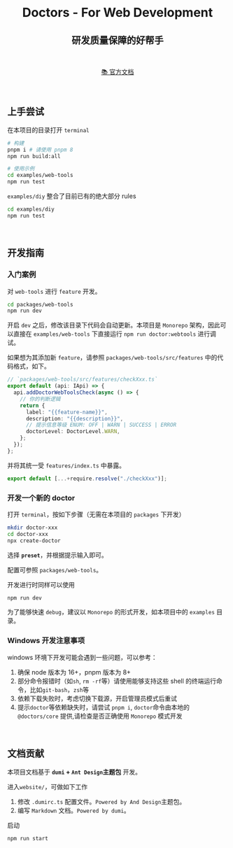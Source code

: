 <br>

<h1 align="center">Doctors - For Web Development</h1>

<h2 align="center">
研发质量保障的好帮手
</h2>

<br>
<p align="center">
<a href="https://doctor-delta.vercel.app/">📚 官方文档</a>
</p>
<br>

## 上手尝试

在本项目的目录打开 `terminal`

```sh
# 构建
pnpm i # 请使用 pnpm 8
npm run build:all

# 使用示例
cd examples/web-tools
npm run test
```

`examples/diy` 整合了目前已有的绝大部分 rules
```sh
cd examples/diy
npm run test
```

<br>

## 开发指南

### 入门案例

对 `web-tools` 进行 `feature` 开发。

```sh
cd packages/web-tools
npm run dev
```

开启 `dev` 之后，修改该目录下代码会自动更新。本项目是 `Monorepo` 架构，因此可以直接在 `examples/web-tools` 下直接运行 `npm run doctor:webtools` 进行调试。

如果想为其添加新 `feature`，请参照 `packages/web-tools/src/features` 中的代码格式，如下。

```ts
// `packages/web-tools/src/features/checkXxx.ts`
export default (api: IApi) => {
  api.addDoctorWebToolsCheck(async () => {
    // 你的判断逻辑
    return {
      label: "{{feature-name}}",
      description: "{{description}}",
      // 提示信息等级 ENUM: OFF | WARN | SUCCESS | ERROR
      doctorLevel: DoctorLevel.WARN,
    };
  });
};
```

并将其统一受 `features/index.ts` 中暴露。

```ts
export default [...+require.resolve("./checkXxx")];
```

### 开发一个新的 doctor

打开 `terminal`，按如下步骤（无需在本项目的 `packages` 下开发）

```sh
mkdir doctor-xxx
cd doctor-xxx
npx create-doctor
```

选择 **`preset`**，并根据提示输入即可。

配置可参照 `packages/web-tools`。

开发进行时同样可以使用

```sh
npm run dev
```

为了能够快速 `debug`，建议以 `Monorepo` 的形式开发，如本项目中的 `examples` 目录。

### Windows 开发注意事项

windows 环境下开发可能会遇到一些问题，可以参考：

1. 确保 node 版本为 16+，pnpm 版本为 8+
2. 部分命令报错时（如`sh`, `rm -rf`等）请使用能够支持这些 shell 的终端运行命令，比如`git-bash`，`zsh`等
3. 依赖下载失败时，考虑切换下载源，开启管理员模式后重试
4. 提示`doctor`等依赖缺失时，请尝试 `pnpm i`, `doctor`命令由本地的 `@doctors/core` 提供,请检查是否正确使用 `Monorepo` 模式开发

<br>

## 文档贡献

本项目文档基于 **`dumi` + `Ant Design`主题包** 开发。

进入`website/`，可做如下工作

1. 修改 `.dumirc.ts` 配置文件。`Powered by And Design`主题包。
2. 编写 `Markdown` 文档。`Powered by dumi`。

启动

```sh
npm run start
```
